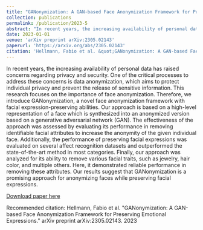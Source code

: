 ```yaml
---
title: "GANonymization: A GAN-based Face Anonymization Framework for Preserving Emotional Expressions"
collection: publications
permalink: /publication/2023-5
abstract: "In recent years, the increasing availability of personal data has raised concerns regarding privacy and security. One of the critical processes to address these concerns is data anonymization, which aims to protect individual privacy and prevent the release of sensitive information. This research focuses on the importance of face anonymization. Therefore, we introduce GANonymization, a novel face anonymization framework with facial expression-preserving abilities [...]"
date: 2023-01-01
venue: 'arXiv preprint arXiv:2305.02143'
paperurl: 'https://arxiv.org/abs/2305.02143'
citation: 'Hellmann, Fabio et al. &quot;GANonymization: A GAN-based Face Anonymization Framework for Preserving Emotional Expressions.&quot; arXiv preprint arXiv:2305.02143. 2023'
---
```

In recent years, the increasing availability of personal data has raised concerns regarding privacy and security. One of the critical processes to address these concerns is data anonymization, which aims to protect individual privacy and prevent the release of sensitive information. This research focuses on the importance of face anonymization. Therefore, we introduce GANonymization, a novel face anonymization framework with facial expression-preserving abilities. Our approach is based on a high-level representation of a face which is synthesized into an anonymized version based on a generative adversarial network (GAN). The effectiveness of the approach was assessed by evaluating its performance in removing identifiable facial attributes to increase the anonymity of the given individual face. Additionally, the performance of preserving facial expressions was evaluated on several affect recognition datasets and outperformed the state-of-the-art method in most categories. Finally, our approach was analyzed for its ability to remove various facial traits, such as jewelry, hair color, and multiple others. Here, it demonstrated reliable performance in removing these attributes. Our results suggest that GANonymization is a promising approach for anonymizing faces while preserving facial expressions.

[Download paper here](https://arxiv.org/abs/2305.02143)

Recommended citation: Hellmann, Fabio et al. &quot;GANonymization: A GAN-based Face Anonymization Framework for Preserving Emotional Expressions.&quot; arXiv preprint arXiv:2305.02143. 2023